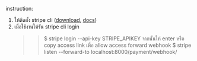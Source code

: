 instruction: 
1. ให้ติดตั้ง stripe cli ([download](https://github.com/stripe/stripe-cli/releases/tag/v1.8.8), [docs](https://stripe.com/docs/stripe-cli))
2. เมื่อใช้งานให้รัน stripe cli 
    login
    >> $ stripe login --api-key STRIPE_APIKEY จากนั้นให้ enter หรือ copy access link เพื่อ allow access
    forward webhook
    >> $ stripe listen --forward-to localhost:8000/payment/webhook/
